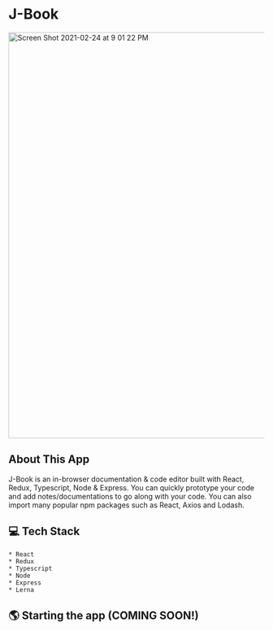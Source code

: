 # J-Book

<img width="800" alt="Screen Shot 2021-02-24 at 9 01 22 PM" src="https://user-images.githubusercontent.com/28583016/109097221-89b69f00-76e4-11eb-8eb2-79c3b6783548.png">

## About This App

J-Book is an in-browser documentation &amp; code editor built with React, Redux, Typescript, Node &amp; Express. You can quickly prototype your code and add notes/documentations to go along with your code. You can also import many popular npm packages such as React, Axios and Lodash.

## 💻 Tech Stack

```
* React
* Redux
* Typescript
* Node
* Express
* Lerna

```

## 🌎 Starting the app (COMING SOON!)
